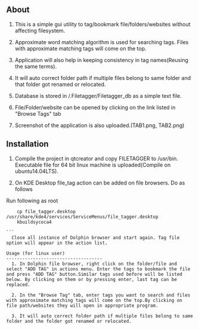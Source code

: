 About
------------------------------------

  1. This is a simple gui utility to tag/bookmark file/folders/websites without affecting filesystem.
  
  2. Approximate word matching algorithm is used for searching tags. Files with approximate matching tags will come on the top.

  3. Application will also help in keeping consistency in tag names(Reusing the same terms).

  4. It will auto correct folder path if multiple files belong to same folder and that folder got renamed or relocated. 

  5. Database is stored in <home directory>/.Filetagger/Filetagger_db as a simple text file.

  5. File/Folder/website can be opened by clicking on the link listed in "Browse Tags" tab

  6. Screenshot of the application is also uploaded.(TAB1.png, TAB2.png)

  

Installation
------------------------------------

  1. Compile the project in qtcreator and copy FILETAGGER to /usr/bin. Executable file for 64 bit linux machine is uploaded(Compile on ubuntu14.04LTS). 
  
  2. On KDE Desktop file_tag action can be added on file browsers. Do as follows 
  


Run following as root 
````
    cp file_tagger.desktop /usr/share/kde4/services/ServiceMenus/file_tagger.desktop
    kbuildsycoca4

```
  Close all instance of Dolphin browser and start again. Tag file option will appear in the action list.

Usage (for linux user)
------------------------------------
  1. In Dolphin file browser, right click on the folder/file and select "ADD TAG" in actions menu. Enter the tags to bookmark the file and press "ADD TAG" button.Similar tags used before will be listed below. By clicking on them or by pressing enter, last tag can be replaced.
  
  2. In the "Browse Tag" tab, enter tags you want to search and files with approximate matching tags will come on the top.By clicking on file path/websites they will open in appropriate program.

  3. It will auto correct folder path if multiple files belong to same folder and the folder got renamed or relocated.